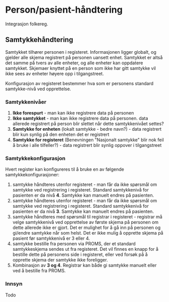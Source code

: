 # Person/pasient-håndtering

Integrasjon folkereg. 

## Samtykkehåndtering

Samtykket tilhører personen i registeret. Informasjonen ligger globalt, og gjelder alle skjema registrert på personen uansett enhet. Samtykket er altså det samme på tvers av alle enheter, og alle enheter kan oppdatere samtykket. Skjemaer knyttet på en person som ikke har gitt samtykke vil ikke sees av enheter høyere opp i tilgangstreet.

Konfigurasjon av registeret bestemmer hva som er personens standard samtykke-nivå ved opprettelse. 

### Samtykkenivåer

1. **Ikke forespurt** - man kan ikke registrere data på personen
2. **Ikke samtykket** - man kan ikke registrere data på personen. data allerede registrert på person blir slettet når dette samtykkenivået settes?
3. **Samtykke for enheten** (lokalt samtykke - bedre navn?) - data registrert blir kun synlig på den enheten det er registrert
4. **Samtykke for registeret** (Benevningen "Nasjonalt samtykke" blir nok feil å bruke i alle tilfeller?) - data registrert blir synlig oppover i tilgangstreet

### Samtykkekonfigurasjon

Hvert register kan konfigureres til å bruke en av følgende samtykkekonfigurasjoner:
1. samtykke håndteres utenfor registeret - man får da ikke spørsmål om samtykke ved registrering i registeret. Standard samtykkenivå for pasienten er da nivå **4**. Samtykke kan manuelt endres på pasienten.
2. samtykke håndteres utenfor registeret - man får da ikke spørsmål om samtykke ved registrering i registeret. Standard samtykkenivå for pasienten er da nivå **3**. Samtykke kan manuelt endres på pasienten.
3. samtykke håndteres med spørsmål til registrar i registeret - registrar må velge samtykkenivå ved opprettelse av første skjema på personen om dette allerede ikke er gjort. Det er mulighet for å gå inn på personen og gi/endre samtykke når som helst. Det er ikke mulig å opprette skjema på pasient før samtykkenivå er 3 eller 4.
4. samtykke bestille fra personen via PROMS, der et standard samtykkeskjema sendes ut fra registeret. Det vil finnes en knapp for å bestille dette på personens side i registeret, eller ved forsøk på å opprette skjema der samtykke ikke foreligger.
5. Kombinasjon av **3 og 4**. Registrar kan både gi samtykke manuelt eller ved å bestille fra PROMS.

### Innsyn

Todo


